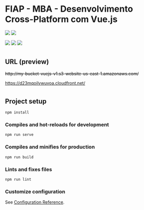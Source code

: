 # FIAP - MBA - Desenvolvimento Cross-Platform com Vue.js
![](https://img.shields.io/badge/author-Felipe_Oliveira-brigthgreen) ![](https://img.shields.io/badge/RM-338405-red)

![](https://img.shields.io/badge/language-JavaScript-yellow) ![](https://img.shields.io/badge/front_end-Vue.js-42b983) ![](https://img.shields.io/badge/back_end-NodeJS-green) 
#
## URL (preview)

~~http&#65279;://my-bucket-vuejs-v1&#46;s3-website-us-east-1&#46;amazonaws&#46;com/~~

https://d23mqoilvwuvoa.cloudfront.net/

#
## Project setup
```
npm install
```

### Compiles and hot-reloads for development
```
npm run serve
```

### Compiles and minifies for production
```
npm run build
```

### Lints and fixes files
```
npm run lint
```

### Customize configuration
See [Configuration Reference](https://cli.vuejs.org/config/).
